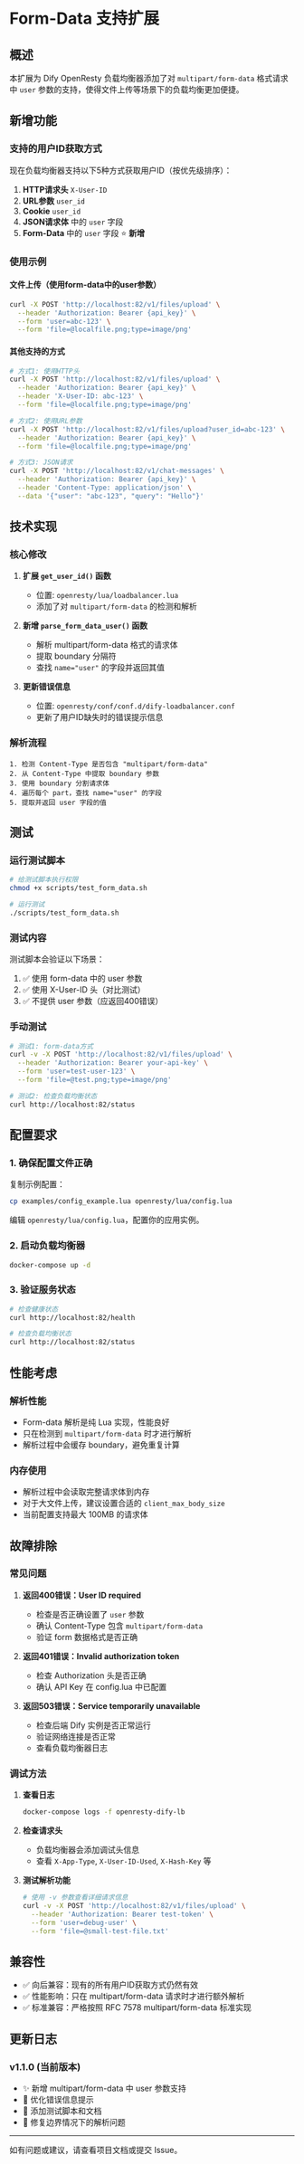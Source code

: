 # Form-Data 支持扩展

## 概述

本扩展为 Dify OpenResty 负载均衡器添加了对 `multipart/form-data` 格式请求中 `user` 参数的支持，使得文件上传等场景下的负载均衡更加便捷。

## 新增功能

### 支持的用户ID获取方式

现在负载均衡器支持以下5种方式获取用户ID（按优先级排序）：

1. **HTTP请求头** `X-User-ID`
2. **URL参数** `user_id`
3. **Cookie** `user_id`
4. **JSON请求体** 中的 `user` 字段
5. **Form-Data** 中的 `user` 字段 ⭐ **新增**

### 使用示例

#### 文件上传（使用form-data中的user参数）

```bash
curl -X POST 'http://localhost:82/v1/files/upload' \
  --header 'Authorization: Bearer {api_key}' \
  --form 'user=abc-123' \
  --form 'file=@localfile.png;type=image/png'
```

#### 其他支持的方式

```bash
# 方式1: 使用HTTP头
curl -X POST 'http://localhost:82/v1/files/upload' \
  --header 'Authorization: Bearer {api_key}' \
  --header 'X-User-ID: abc-123' \
  --form 'file=@localfile.png;type=image/png'

# 方式2: 使用URL参数
curl -X POST 'http://localhost:82/v1/files/upload?user_id=abc-123' \
  --header 'Authorization: Bearer {api_key}' \
  --form 'file=@localfile.png;type=image/png'

# 方式3: JSON请求
curl -X POST 'http://localhost:82/v1/chat-messages' \
  --header 'Authorization: Bearer {api_key}' \
  --header 'Content-Type: application/json' \
  --data '{"user": "abc-123", "query": "Hello"}'
```

## 技术实现

### 核心修改

1. **扩展 `get_user_id()` 函数**
   - 位置: `openresty/lua/loadbalancer.lua`
   - 添加了对 `multipart/form-data` 的检测和解析

2. **新增 `parse_form_data_user()` 函数**
   - 解析 multipart/form-data 格式的请求体
   - 提取 boundary 分隔符
   - 查找 `name="user"` 的字段并返回其值

3. **更新错误信息**
   - 位置: `openresty/conf/conf.d/dify-loadbalancer.conf`
   - 更新了用户ID缺失时的错误提示信息

### 解析流程

```
1. 检测 Content-Type 是否包含 "multipart/form-data"
2. 从 Content-Type 中提取 boundary 参数
3. 使用 boundary 分割请求体
4. 遍历每个 part，查找 name="user" 的字段
5. 提取并返回 user 字段的值
```

## 测试

### 运行测试脚本

```bash
# 给测试脚本执行权限
chmod +x scripts/test_form_data.sh

# 运行测试
./scripts/test_form_data.sh
```

### 测试内容

测试脚本会验证以下场景：

1. ✅ 使用 form-data 中的 user 参数
2. ✅ 使用 X-User-ID 头（对比测试）
3. ✅ 不提供 user 参数（应返回400错误）

### 手动测试

```bash
# 测试1: form-data方式
curl -v -X POST 'http://localhost:82/v1/files/upload' \
  --header 'Authorization: Bearer your-api-key' \
  --form 'user=test-user-123' \
  --form 'file=@test.png;type=image/png'

# 测试2: 检查负载均衡状态
curl http://localhost:82/status
```

## 配置要求

### 1. 确保配置文件正确

复制示例配置：
```bash
cp examples/config_example.lua openresty/lua/config.lua
```

编辑 `openresty/lua/config.lua`，配置你的应用实例。

### 2. 启动负载均衡器

```bash
docker-compose up -d
```

### 3. 验证服务状态

```bash
# 检查健康状态
curl http://localhost:82/health

# 检查负载均衡状态
curl http://localhost:82/status
```

## 性能考虑

### 解析性能

- Form-data 解析是纯 Lua 实现，性能良好
- 只在检测到 `multipart/form-data` 时才进行解析
- 解析过程中会缓存 boundary，避免重复计算

### 内存使用

- 解析过程中会读取完整请求体到内存
- 对于大文件上传，建议设置合适的 `client_max_body_size`
- 当前配置支持最大 100MB 的请求体

## 故障排除

### 常见问题

1. **返回400错误：User ID required**
   - 检查是否正确设置了 `user` 参数
   - 确认 Content-Type 包含 `multipart/form-data`
   - 验证 form 数据格式是否正确

2. **返回401错误：Invalid authorization token**
   - 检查 Authorization 头是否正确
   - 确认 API Key 在 config.lua 中已配置

3. **返回503错误：Service temporarily unavailable**
   - 检查后端 Dify 实例是否正常运行
   - 验证网络连接是否正常
   - 查看负载均衡器日志

### 调试方法

1. **查看日志**
   ```bash
   docker-compose logs -f openresty-dify-lb
   ```

2. **检查请求头**
   - 负载均衡器会添加调试头信息
   - 查看 `X-App-Type`, `X-User-ID-Used`, `X-Hash-Key` 等

3. **测试解析功能**
   ```bash
   # 使用 -v 参数查看详细请求信息
   curl -v -X POST 'http://localhost:82/v1/files/upload' \
     --header 'Authorization: Bearer test-token' \
     --form 'user=debug-user' \
     --form 'file=@small-test-file.txt'
   ```

## 兼容性

- ✅ 向后兼容：现有的所有用户ID获取方式仍然有效
- ✅ 性能影响：只在 multipart/form-data 请求时才进行额外解析
- ✅ 标准兼容：严格按照 RFC 7578 multipart/form-data 标准实现

## 更新日志

### v1.1.0 (当前版本)
- ✨ 新增 multipart/form-data 中 user 参数支持
- 🔧 优化错误信息提示
- 📝 添加测试脚本和文档
- 🐛 修复边界情况下的解析问题

---

如有问题或建议，请查看项目文档或提交 Issue。